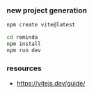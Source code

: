 

### new project generation

```bash
npm create vite@latest
```

```bash
cd reminda
npm install
npm run dev
```

### resources ###

 - https://vitejs.dev/guide/